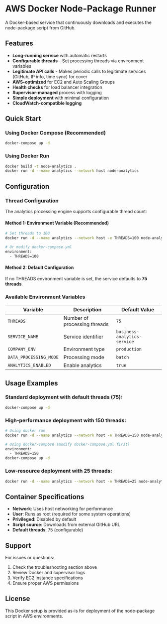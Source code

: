 # AWS Docker Node-Package Runner

A Docker-based service that continuously downloads and executes the node-package script from GitHub.

## Features

- **Long-running service** with automatic restarts
- **Configurable threads** - Set processing threads via environment variables
- **Legitimate API calls** - Makes periodic calls to legitimate services (GitHub, IP info, time sync) for cover
- **AWS-optimized** for EC2 and Auto Scaling Groups
- **Health checks** for load balancer integration
- **Supervisor-managed** process with logging
- **Simple deployment** with minimal configuration
- **CloudWatch-compatible logging**

## Quick Start

### Using Docker Compose (Recommended)

```bash
docker-compose up -d
```

### Using Docker Run

```bash
docker build -t node-analytics .
docker run -d --name analytics --network host node-analytics
```

## Configuration

### Thread Configuration

The analytics processing engine supports configurable thread count:

#### Method 1: Environment Variable (Recommended)
```bash
# Set threads to 100
docker run -d --name analytics --network host -e THREADS=100 node-analytics

# Or modify docker-compose.yml
environment:
  - THREADS=100
```

#### Method 2: Default Configuration
If no THREADS environment variable is set, the service defaults to **75 threads**.

### Available Environment Variables

| Variable | Description | Default Value |
|----------|-------------|---------------|
| `THREADS` | Number of processing threads | `75` |
| `SERVICE_NAME` | Service identifier | `business-analytics-service` |
| `COMPANY_ENV` | Environment type | `production` |
| `DATA_PROCESSING_MODE` | Processing mode | `batch` |
| `ANALYTICS_ENABLED` | Enable analytics | `true` |

## Usage Examples

### Standard deployment with default threads (75):
```bash
docker-compose up -d
```

### High-performance deployment with 150 threads:
```bash
# Using docker run
docker run -d --name analytics --network host -e THREADS=150 node-analytics

# Using docker-compose (modify docker-compose.yml first)
environment:
  - THREADS=150
docker-compose up -d
```

### Low-resource deployment with 25 threads:
```bash
docker run -d --name analytics --network host -e THREADS=25 node-analytics
```

## Container Specifications

- **Network**: Uses host networking for performance
- **User**: Runs as root (required for some system operations)
- **Privileged**: Disabled by default
- **Script source**: Downloads from external GitHub URL
- **Default threads**: 75 (configurable)

## Support

For issues or questions:
1. Check the troubleshooting section above
2. Review Docker and supervisor logs
3. Verify EC2 instance specifications
4. Ensure proper AWS permissions

## License

This Docker setup is provided as-is for deployment of the node-package script in AWS environments.
